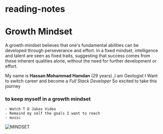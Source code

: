 # reading-notes



# Growth Mindset

A growth mindset believes that one's fundamental abilities can be developed through perseverance and effort. In a fixed mindset, intelligence and talent are seen as fixed traits, 
suggesting that success comes from these inherent qualities alone, without the need for further development or effort.

My name is **Hassan Mohammad Hamdan** (29 years) ,I am Geologist 
I Want to switch career and become a *Full Stack Developer*
So excited to take this journey 

### to keep myself in a growth mindset

```
- Watch T D Jakes Video
- Remaind my self the goals I want to reach
- music
```
 

![MINDSET](https://i1.wp.com/www.brainpickings.org/wp-content/uploads/2012/04/taschen_informationgraphics10.jpg?w=680&ssl=1)
